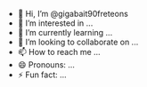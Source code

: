 - 👋 Hi, I’m @gigabait90freteons
- 👀 I’m interested in ...
- 🌱 I’m currently learning ...
- 💞️ I’m looking to collaborate on ...
- 📫 How to reach me ...
- 😄 Pronouns: ...
- ⚡ Fun fact: ...

<!---
gigabait90freteons/gigabait90freteons is a ✨ special ✨ repository because its `README.md` (this file) appears on your GitHub profile.
You can click the Preview link to take a look at your changes.
--->
